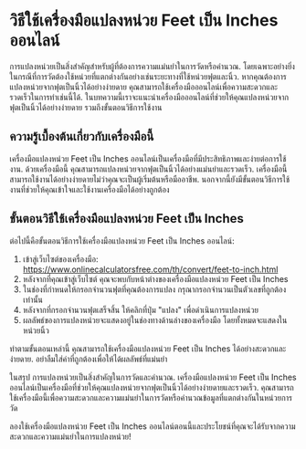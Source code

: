 วิธีใช้เครื่องมือแปลงหน่วย Feet เป็น Inches ออนไลน์
===================================================

การแปลงหน่วยเป็นสิ่งสำคัญสำหรับผู้ที่ต้องการความแม่นยำในการวัดหรือคำนวณ. โดยเฉพาะอย่างยิ่งในกรณีที่การวัดต้องใช้หน่วยที่แตกต่างกันอย่างเช่นระยะทางที่ใช้หน่วยฟุตและนิ้ว. หากคุณต้องการแปลงหน่วยจากฟุตเป็นนิ้วได้อย่างง่ายดาย คุณสามารถใช้เครื่องมือออนไลน์เพื่อความสะดวกและรวดเร็วในการทำเช่นนี้ได้. ในบทความนี้เราจะแนะนำเครื่องมือออนไลน์ที่ช่วยให้คุณแปลงหน่วยจากฟุตเป็นนิ้วได้อย่างง่ายดาย รวมถึงขั้นตอนวิธีการใช้งาน

ความรู้เบื้องต้นเกี่ยวกับเครื่องมือนี้
--------------------------------------

เครื่องมือแปลงหน่วย Feet เป็น Inches ออนไลน์เป็นเครื่องมือที่มีประสิทธิภาพและง่ายต่อการใช้งาน. ด้วยเครื่องมือนี้ คุณสามารถแปลงหน่วยจากฟุตเป็นนิ้วได้อย่างแม่นยำและรวดเร็ว. เครื่องมือนี้สามารถใช้งานได้อย่างง่ายดายไม่ว่าคุณจะเป็นผู้เริ่มต้นหรือมืออาชีพ. นอกจากนี้ยังมีขั้นตอนวิธีการใช้งานที่ช่วยให้คุณเข้าใจและใช้งานเครื่องมือได้อย่างถูกต้อง

ขั้นตอนวิธีใช้เครื่องมือแปลงหน่วย Feet เป็น Inches
--------------------------------------------------

ต่อไปนี้คือขั้นตอนวิธีการใช้เครื่องมือแปลงหน่วย Feet เป็น Inches ออนไลน์:

1. เข้าสู่เว็บไซต์ของเครื่องมือ: <https://www.onlinecalculatorsfree.com/th/convert/feet-to-inch.html>
2. หลังจากที่คุณเข้าสู่เว็บไซต์ คุณจะพบกับหน้าต่างของเครื่องมือแปลงหน่วย Feet เป็น Inches
3. ในช่องที่กำหนดให้กรอกจำนวนฟุตที่คุณต้องการแปลง กรุณากรอกจำนวนเป็นตัวเลขที่ถูกต้องเท่านั้น
4. หลังจากที่กรอกจำนวนฟุตเสร็จสิ้น ให้คลิกที่ปุ่ม "แปลง" เพื่อดำเนินการแปลงหน่วย
5. ผลลัพธ์ของการแปลงหน่วยจะแสดงอยู่ในช่องทางด้านล่างของเครื่องมือ โดยทั้งหมดจะแสดงในหน่วยนิ้ว

ทำตามขั้นตอนเหล่านี้ คุณสามารถใช้เครื่องมือแปลงหน่วย Feet เป็น Inches ได้อย่างสะดวกและง่ายดาย. อย่าลืมใส่ค่าที่ถูกต้องเพื่อให้ได้ผลลัพธ์ที่แม่นยำ

ในสรุป การแปลงหน่วยเป็นสิ่งสำคัญในการวัดและคำนวณ. เครื่องมือแปลงหน่วย Feet เป็น Inches ออนไลน์เป็นเครื่องมือที่ช่วยให้คุณแปลงหน่วยจากฟุตเป็นนิ้วได้อย่างง่ายดายและรวดเร็ว. คุณสามารถใช้เครื่องมือนี้เพื่อความสะดวกและความแม่นยำในการวัดหรือคำนวณข้อมูลที่แตกต่างกันในหน่วยการวัด

ลองใช้เครื่องมือแปลงหน่วย Feet เป็น Inches ออนไลน์ตอนนี้และประโยชน์ที่คุณจะได้รับจากความสะดวกและความแม่นยำในการแปลงหน่วย!